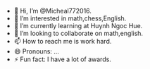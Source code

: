 - 👋 Hi, I’m @Micheal772016.
- 👀 I’m interested in math,chess,English.
- 🌱 I’m currently learning at Huynh Ngoc Hue.
- 💞️ I’m looking to collaborate on math,english.
- 📫 How to reach me is work hard.
- 😄 Pronouns: ...
- ⚡ Fun fact: I have a lot of awards.

<!---
Micheal772016/Micheal772016 is a ✨ special ✨ repository because its `README.md` (this file) appears on your GitHub profile.
You can click the Preview link to take a look at your changes.
--->
